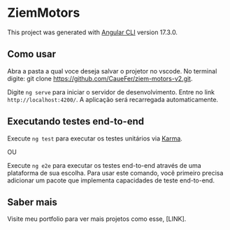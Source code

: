 # ZiemMotors

This project was generated with [Angular CLI](https://github.com/angular/angular-cli) version 17.3.0.

## Como usar

Abra a pasta a qual voce deseja salvar o projetor no vscode.
No terminal digite: git clone https://github.com/CaueFer/ziem-motors-v2.git.

Digite `ng serve` para iniciar o servidor de desenvolvimento. Entre no link `http://localhost:4200/`. A aplicação será recarregada automaticamente.


## Executando testes end-to-end

Execute `ng test` para executar os testes unitários via [Karma](https://karma-runner.github.io).

OU

Execute `ng e2e` para executar os testes end-to-end através de uma plataforma de sua escolha. Para usar este comando, você primeiro precisa adicionar um pacote que implementa capacidades de teste end-to-end.

## Saber mais

Visite meu portfolio para ver mais projetos como esse, [LINK].
